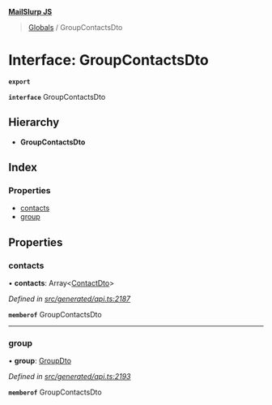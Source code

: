 **[MailSlurp JS](../README.md)**

> [Globals](../README.md) / GroupContactsDto

# Interface: GroupContactsDto

**`export`** 

**`interface`** GroupContactsDto

## Hierarchy

* **GroupContactsDto**

## Index

### Properties

* [contacts](groupcontactsdto.md#contacts)
* [group](groupcontactsdto.md#group)

## Properties

### contacts

•  **contacts**: Array\<[ContactDto](contactdto.md)>

*Defined in [src/generated/api.ts:2187](https://github.com/mailslurp/mailslurp-client/blob/67ec74c/src/generated/api.ts#L2187)*

**`memberof`** GroupContactsDto

___

### group

•  **group**: [GroupDto](groupdto.md)

*Defined in [src/generated/api.ts:2193](https://github.com/mailslurp/mailslurp-client/blob/67ec74c/src/generated/api.ts#L2193)*

**`memberof`** GroupContactsDto
